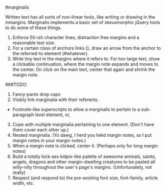 #marginalis


Written text has all sorts of non-linear tools, like writing or drawing in the mmargins. Marginalis implements a basic set of skeuomorphic jQuery tools to do some of these things.

1. Enforce 50-ish character lines, distraction free margins and a reasonable text size.
2. For a certain class of anchors links (<a name="whatever">), draw an arrow from the anchor to the referred-to element (#whatever).
3. Write tiny text in the margins where it refers to. For too-large text, show a clickable continuation, where the margin note expands and moves to the center. On click on the main text, center that again and shrink the margin note.


###TODO:
1. Fancy-pants drop caps
2. Visibly link marginalia with their referents.
  - Footnote-like superscripts to allow a marginalis to pertain to a sub-paragraph level element, or, 
3. Cope with multiple marginalia pertaining to one element. (Don't have them cover each other up.)
4. Nested marginalia. (Yo dawg, I herd you liekd margin notes, so I put margin notes in your margin notes.)
5. When a margin note is clicked, center it. (Perhaps only for long margin notes)
6. Build a totally kick-ass kidpix-like palette of awesome animals, saints, angels, dragons and other margin-dwelling creatures to be pasted all willy-nilly throughout the user's page's margins. (Unfortunately, not really)
7. Respect (and respond to) the pre-existing font size, font-family, article width, etc.

